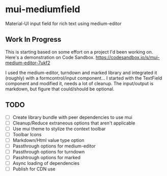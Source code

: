 # mui-mediumfield
Material-UI input field for rich text using medium-editor

## Work In Progress

This is starting based on some effort on a project I'd been working on. Here's a demonstration on Code Sandbox.
https://codesandbox.io/s/mui-medium-editor-7ukf2

I used the medium-editor, turndown and marked library and integrated it (roughly) with a formcontrol/input component... I started with the TextField component and modified it, needs a lot of cleanup.  The input/output is markdown, but figure that could/should be optional.

## TODO

- [ ] Create library bundle with peer dependencies to use mui
- [ ] Cleanup/Reduce extraneous options that aren't applicable
- [ ] Use mui theme to stylize the context toolbar
- [ ] Toolbar Icons
- [ ] Markdown/Html value type option
- [ ] Passthrough options for medium-editor
- [ ] Passthrough options for turndown
- [ ] Passhtrough options for marked
- [ ] Async loading of dependencies
- [ ] Publish for CDN use
